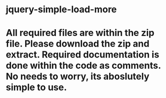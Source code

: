 # jquery-simple-load-more

# All required files are within the zip file. Please download the zip and extract. Required documentation is done within the code as comments. No needs to worry, its aboslutely simple to use.
